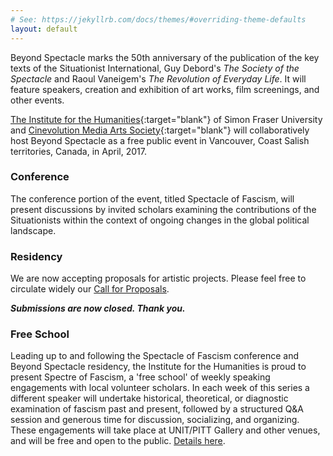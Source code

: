 ```yaml
---
# See: https://jekyllrb.com/docs/themes/#overriding-theme-defaults
layout: default
---
```

Beyond Spectacle marks the 50th anniversary of the publication of the key texts
of the Situationist International, Guy Debord's _The Society of the Spectacle_
and Raoul Vaneigem's _The Revolution of Everyday Life_. It will feature
speakers, creation and exhibition of art works, film screenings, and other
events.

[The Institute for the Humanities](http://www.sfu.ca/humanities-institute.html){:target="blank"}
of Simon Fraser University and
[Cinevolution Media Arts Society](http://cinevolutionmedia.com){:target="blank"}
will collaboratively host Beyond Spectacle as a free public event in Vancouver,
Coast Salish territories, Canada, in April, 2017.

### Conference

The conference portion of the event, titled Spectacle of Fascism, will present
discussions by invited scholars examining the contributions of the
Situationists within the context of ongoing changes in the global political
landscape.

### Residency

We are now accepting proposals for artistic projects. Please feel free to
circulate widely our [Call for Proposals](./call-for-proposals).

__*Submissions are now closed. Thank you.*__

### Free School

Leading up to and following the Spectacle of Fascism conference and Beyond
Spectacle residency, the Institute for the Humanities is proud to present
Spectre of Fascism, a 'free school' of weekly speaking engagements with local
volunteer scholars. In each week of this series a different speaker will
undertake historical, theoretical, or diagnostic examination of fascism past and
present, followed by a structured Q&A session and generous time for
discussion, socializing, and organizing. These engagements will take place at
UNIT/PITT Gallery and other venues, and will be free and open to the public.
[Details here](./spectre-of-fascism).
